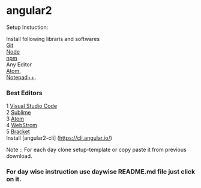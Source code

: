# angular2


Setup Instuction:

Install following libraris and softwares  
[Git](https://git-scm.com/)  
[Node](https://nodejs.org/en/)  
[npm](https://www.npmjs.com/)  
Any Editor  
[Atom](https://atom.io/),   
[Notepad++](https://notepad-plus-plus.org/).  
### Best Editors
1 [Visual Studio Code](https://code.visualstudio.com/)  
2 [Sublime](https://www.sublimetext.com/)  
3 [Atom](https://atom.io/)  
4 [WebStrom](https://www.jetbrains.com/webstorm/)  
5 [Bracket](http://brackets.io/)  
Install [angular2-cli] (https://cli.angular.io/)  

Note :: For each day clone setup-template or copy paste it from previous download.
### For day wise instruction use daywise README.md file just click on it.
